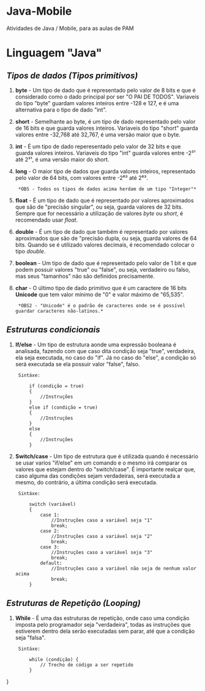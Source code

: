 # Java-Mobile
Atividades de Java / Mobile, para as aulas de PAM

# Linguagem "Java"
## *Tipos de dados (Tipos primitivos)*

1. **byte** -  Um tipo de dado que é representado pelo valor de 8 bits e que é considerado como o dado principal por ser "O PAI DE TODOS". Variaveis do tipo "byte" guardam valores inteiros entre -128 e 127, e é uma alternativa para o tipo de dado "int".

2. **short** - Semelhante ao byte, é um tipo de dado representado pelo valor de 16 bits e que guarda valores inteiros. Variaveis do tipo "short" guarda valores entre -32,768 até 32,767, é uma versão maior que o byte.

3. **int** - É um tipo de dado reperesentado pelo valor de 32 bits e que guarda valores inteiros. Variaveis do tipo "int" guarda valores entre -2³¹ até 2³¹, é uma versão maior do short.

4. **long** - O maior tipo de dados que guarda valores inteiros, representado pelo valor de 64 bits, com valores entre -2⁶³ até 2⁶³.

        *OBS - Todos os tipos de dados acima herdam de um tipo "Integer"* 

5. **float** - É um tipo de dado que é representado por valores aproximados que são de "precisão singular",  ou seja, guarda valores de 32 bits. Sempre que for necessário a utilização de valores *byte* ou *short*, é recomendado usar *float*.

6. **double** - É um tipo de dado que também é representado por valores aproximados que são de "precisão dupla, ou seja, guarda valores de 64 bits. Quando se é utilizado valores decimais, é recomendado colocar o tipo *double*.

7. **boolean** - Um tipo de dado que é representado pelo valor de 1 bit e que podem possuir valores "true" ou "false", ou seja, verdadeiro ou falso, mas seus "tamanhos" não são definidos precisamente.

8. **char** - O último tipo de dado primitivo que é um caractere de 16 bits **Unicode** que tem valor mínimo de "0" e valor máximo de "65,535".

        *OBS2 - "Unicode" é o padrão de caracteres onde se é possível guardar caracteres não-latinos.*

## *Estruturas condicionais*

1. **If/else** - Um tipo de estrutura aonde uma expressão booleana é analisada, fazendo com que caso dita condição seja "true", verdadeira, ela seja executada, no caso do "if". Já no caso do "else", a condição só será executada se ela possuir valor "false", falso.
    
        Sintáxe:

            if (condição = true) 
            {
                //Instruções
            } 
            else if (condição = true) 
            {
                //Instruções
            } 
            else 
            {
                //Instruções
            }

2. **Switch/case** - Um tipo de estrutura que é utilizada quando é necessário se usar varios "if/else" em um comando e o mesmo irá comparar os valores que estejam dentro do "switch/case".
É importante realçar que, caso alguma das condições sejam verdadeiras, será executada a mesmo, do contrário, a última condição será executada.

        Sintáxe:

            switch (variável) 
            {
                case 1:
                    //Instruções caso a variável seja "1"
                    break;
                case 2:
                    //Instruções caso a variável seja "2"
                    break;
                case 3:
                    //Instruções caso a variável seja "3"
                    break;
                default:
                    //Instruções caso a variável não seja de nenhum valor acima
                    break;
            }


## *Estruturas de Repetição (Looping)*

1. **While** - É uma das estruturas de repetição, onde caso uma condição imposta pelo programador seja "verdadeira", todas as instruções que estiverem dentro dela serão executadas sem parar, até que a condição seja "falsa".

        Sintáxe:

            while (condição) {
                // Trecho de código a ser repetido
            }
}
